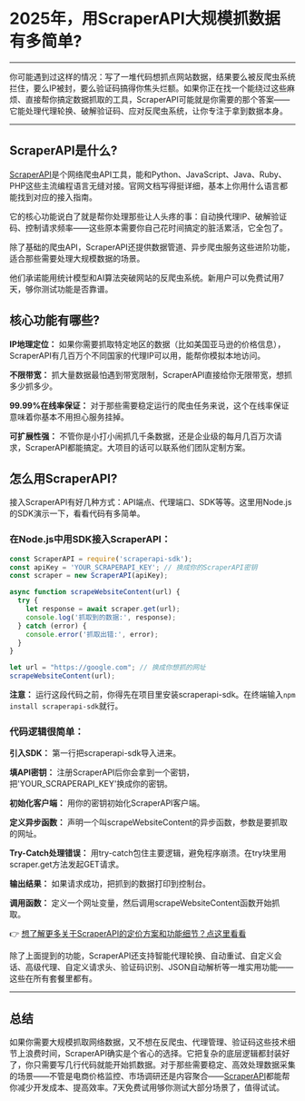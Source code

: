 # 2025年，用ScraperAPI大规模抓数据有多简单?

---

你可能遇到过这样的情况：写了一堆代码想抓点网站数据，结果要么被反爬虫系统拦住，要么IP被封，要么验证码搞得你焦头烂额。如果你正在找一个能绕过这些麻烦、直接帮你搞定数据抓取的工具，ScraperAPI可能就是你需要的那个答案——它能处理代理轮换、破解验证码、应对反爬虫系统，让你专注于拿到数据本身。

---

## ScraperAPI是什么?

[ScraperAPI](https://www.scraperapi.com/?fp_ref=coupons)是个网络爬虫API工具，能和Python、JavaScript、Java、Ruby、PHP这些主流编程语言无缝对接。官网文档写得挺详细，基本上你用什么语言都能找到对应的接入指南。

它的核心功能说白了就是帮你处理那些让人头疼的事：自动换代理IP、破解验证码、控制请求频率——这些原本需要你自己花时间搞定的脏活累活，它全包了。

除了基础的爬虫API，ScraperAPI还提供数据管道、异步爬虫服务这些进阶功能，适合那些需要处理大规模数据的场景。

他们承诺能用统计模型和AI算法突破网站的反爬虫系统。新用户可以免费试用7天，够你测试功能是否靠谱。

## 核心功能有哪些?

**IP地理定位：** 如果你需要抓取特定地区的数据（比如美国亚马逊的价格信息），ScraperAPI有几百万个不同国家的代理IP可以用，能帮你模拟本地访问。

**不限带宽：** 抓大量数据最怕遇到带宽限制，ScraperAPI直接给你无限带宽，想抓多少抓多少。

**99.99%在线率保证：** 对于那些需要稳定运行的爬虫任务来说，这个在线率保证意味着你基本不用担心服务挂掉。

**可扩展性强：** 不管你是小打小闹抓几千条数据，还是企业级的每月几百万次请求，ScraperAPI都能搞定。大项目的话可以联系他们团队定制方案。

## 怎么用ScraperAPI?

接入ScraperAPI有好几种方式：API端点、代理端口、SDK等等。这里用Node.js的SDK演示一下，看看代码有多简单。

### 在Node.js中用SDK接入ScraperAPI：

```javascript
const ScraperAPI = require('scraperapi-sdk');
const apiKey = 'YOUR_SCRAPERAPI_KEY'; // 换成你的ScraperAPI密钥
const scraper = new ScraperAPI(apiKey);

async function scrapeWebsiteContent(url) {
  try {
    let response = await scraper.get(url);
    console.log('抓取到的数据:', response);
  } catch (error) {
    console.error('抓取出错:', error);
  }
}

let url = "https://google.com"; // 换成你想抓的网址
scrapeWebsiteContent(url);
```

**注意：** 运行这段代码之前，你得先在项目里安装scraperapi-sdk。在终端输入`npm install scraperapi-sdk`就行。

### 代码逻辑很简单：

**引入SDK：** 第一行把scraperapi-sdk导入进来。

**填API密钥：** 注册ScraperAPI后你会拿到一个密钥，把'YOUR_SCRAPERAPI_KEY'换成你的密钥。

**初始化客户端：** 用你的密钥初始化ScraperAPI客户端。

**定义异步函数：** 声明一个叫scrapeWebsiteContent的异步函数，参数是要抓取的网址。

**Try-Catch处理错误：** 用try-catch包住主要逻辑，避免程序崩溃。在try块里用scraper.get方法发起GET请求。

**输出结果：** 如果请求成功，把抓到的数据打印到控制台。

**调用函数：** 定义一个网址变量，然后调用scrapeWebsiteContent函数开始抓取。

👉 [想了解更多关于ScraperAPI的定价方案和功能细节？点这里看看](https://www.scraperapi.com/?fp_ref=coupons)

除了上面提到的功能，ScraperAPI还支持智能代理轮换、自动重试、自定义会话、高级代理、自定义请求头、验证码识别、JSON自动解析等一堆实用功能——这些在所有套餐里都有。

---

## 总结

如果你需要大规模抓取网络数据，又不想在反爬虫、代理管理、验证码这些技术细节上浪费时间，ScraperAPI确实是个省心的选择。它把复杂的底层逻辑都封装好了，你只需要写几行代码就能开始抓数据。对于那些需要稳定、高效处理数据采集的场景——不管是电商价格监控、市场调研还是内容聚合——[ScraperAPI](https://www.scraperapi.com/?fp_ref=coupons)都能帮你减少开发成本、提高效率。7天免费试用够你测试大部分场景了，值得试试。
